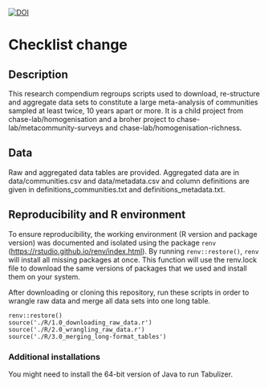 

[![DOI](https://zenodo.org/badge/454080930.svg)](https://zenodo.org/badge/latestdoi/454080930)


# Checklist change

## Description

This research compendium regroups scripts used to download, re-structure and aggregate data sets to constitute a large meta-analysis of communities sampled at least twice, 10 years apart or more. It is a child project from chase-lab/homogenisation and a broher project to chase-lab/metacommunity-surveys and chase-lab/homogenisation-richness.

## Data
Raw and aggregated data tables are provided. Aggregated data are in data/communities.csv and data/metadata.csv and column definitions are given in definitions_communities.txt and definitions_metadata.txt.

## Reproducibility and R environment

To ensure reproducibility, the working environment (R version and package version) was documented and isolated using the package `renv` (https://rstudio.github.io/renv/index.html). By running `renv::restore()`, `renv` will install all missing packages at once. This function will use the renv.lock file to download the same versions of packages that we used and install them on your system.

After downloading or cloning this repository, run these scripts in order to wrangle raw data and merge all data sets into one long table.
```
renv::restore()
source('./R/1.0_downloading_raw_data.r')
source('./R/2.0_wrangling_raw_data.r')
source('./R/3.0_merging_long-format_tables')
```
### Additional installations
You might need to install the 64-bit version of Java to run Tabulizer.
